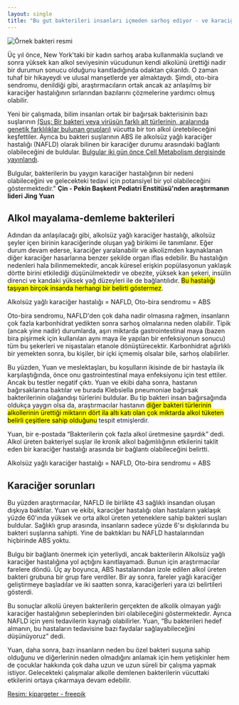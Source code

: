 ```yaml
---
layout: single
title: "Bu gut bakterileri insanları içmeden sarhoş ediyor - ve karaciğer hastalığına neden oluyor"
---
```

![Örnek bakteri resmi](https://image.freepik.com/free-photo/3d-medical-background-with-virus-cells-dna-strand_1048-8470.jpg)


Üç yıl önce, New York'taki bir kadın sarhoş araba kullanmakla suçlandı ve sonra yüksek kan alkol seviyesinin vücudunun kendi alkolünü ürettiği nadir bir durumun sonucu olduğunu kanıtladığında odaktan çıkarıldı. O zaman tuhaf bir hikayeydi ve ulusal manşetlerde yer almaktaydı. Şimdi, oto-bira sendromu, denildiği gibi, araştırmacıların ortak ancak az anlaşılmış bir karaciğer hastalığının sırlarından bazılarını çözmelerine yardımcı olmuş olabilir.

Yeni bir çalışmada, bilim insanları ortak bir bağırsak bakterisinin bazı suşlarının [(Suş: Bir bakteri veya virüsün farklı alt türlerinin, aralarında genetik farklılıklar bulunan grupları)](https://tr.wiktionary.org/wiki/su%C5%9F) vücutta bir ton alkol üretebileceğini keşfettiler. Ayrıca bu bakteri suşlarının ABS ile alkolsüz yağlı karaciğer hastalığı (NAFLD) olarak bilinen bir karaciğer durumu arasındaki bağlantı olabileceğini de buldular. [Bulgular iki gün önce Cell Metabolism dergisinde yayınlandı](https://www.cell.com/cell-metabolism/fulltext/S1550-4131(19)30447-4).

<p class="notice">Bulgular, bakterilerin bu yaygın karaciğer hastalığının bir nedeni olabileceğini ve gelecekteki tedavi için potansiyel bir yol olabileceğini göstermektedir." <strong>Çin - Pekin Başkent Pediatri Enstitüsü'nden araştırmanın lideri Jing Yuan</strong></p>

Alkol mayalama-demleme bakterileri
-
Adından da anlaşılacağı gibi, alkolsüz yağlı karaciğer hastalığı, alkolsüz şeyler içen birinin karaciğerinde oluşan yağ birikimi ile tanımlanır. Eğer durum devam ederse, karaciğer yaralanabilir ve alkolizmden kaynaklanan diğer karaciğer hasarlarına benzer şekilde organ iflas edebilir. Bu hastalığın nedenleri hala bilinmemektedir, ancak küresel erişkin popülasyonun yaklaşık dörtte birini etkilediği düşünülmektedir ve obezite, yüksek kan şekeri, insülin direnci ve kandaki yüksek yağ düzeyleri ile de bağlantılıdır. <mark>Bu hastalığı taşıyan birçok insanda herhangi bir belirti göstermez</mark>.

<script async src="//pagead2.googlesyndication.com/pagead/js/adsbygoogle.js"></script>
<ins class="adsbygoogle"
     style="display:block; text-align:center;"
     data-ad-layout="in-article"
     data-ad-format="fluid"
     data-ad-client="ca-pub-7868661326160958"
     data-ad-slot="3072558811"></ins>
<script>
     (adsbygoogle = window.adsbygoogle || []).push({});
</script>

<p class="notice--warning">Alkolsüz yağlı karaciğer hastalığı = NAFLD, Oto-bira sendromu = ABS</p>

Oto-bira sendromu, NAFLD'den çok daha nadir olmasına rağmen, insanların çok fazla karbonhidrat yedikten sonra sarhoş olmalarına neden olabilir. Tipik (ancak yine nadir) durumlarda, aşırı miktarda gastrointestinal maya (bazen bira pişirmek için kullanılan aynı maya ile yapılan bir enfeksiyonun sonucu) tüm bu şekerleri ve nişastaları etanole dönüştürecektir. Karbonhidrat ağırlıklı bir yemekten sonra, bu kişiler, bir içki içmemiş olsalar bile, sarhoş olabilirler.

Bu yüzden, Yuan ve meslektaşları, bu koşulların ikisinde de bir hastayla ilk karşılaştığında, önce onu gastrointestinal maya enfeksiyonu için test ettiler. Ancak bu testler negatif çıktı. Yuan ve ekibi daha sonra, hastanın bağırsaklarına baktılar ve burada Klebsiella pneumoniae bağırsak bakterilerinin olağandışı türlerini buldular. Bu tip bakteri insan bağırsağında oldukça yaygın olsa da, araştırmacılar hastanın <mark>diğer bakteri türlerinin alkollerinin ürettiği miktarın dört ila altı katı olan çok miktarda alkol tüketen belirli çeşitlere sahip olduğunu</mark> tespit etmişlerdir.

Yuan, bir e-postada “Bakterilerin çok fazla alkol üretmesine şaşırdık” dedi. Alkol üreten bakteriyel suşlar ile kronik alkol bağımlılığının etkilerini taklit eden bir karaciğer hastalığı arasında bir bağlantı olabileceğini belirtti.

<script async src="//pagead2.googlesyndication.com/pagead/js/adsbygoogle.js"></script>
<ins class="adsbygoogle"
     style="display:block; text-align:center;"
     data-ad-layout="in-article"
     data-ad-format="fluid"
     data-ad-client="ca-pub-7868661326160958"
     data-ad-slot="3072558811"></ins>
<script>
     (adsbygoogle = window.adsbygoogle || []).push({});
</script>

<p class="notice--warning">Alkolsüz yağlı karaciğer hastalığı = NAFLD, Oto-bira sendromu = ABS</p>

Karaciğer sorunları
-
Bu yüzden araştırmacılar, NAFLD ile birlikte 43 sağlıklı insandan oluşan dışkıya baktılar. Yuan ve ekibi, karaciğer hastalığı olan hastaların yaklaşık yüzde 60'ında yüksek ve orta alkol üreten yeteneklere sahip bakteri suşları buldular. Sağlıklı grup arasında, insanların sadece yüzde 6'sı dışkılarında bu bakteri suşlarına sahipti. Yine de baktıkları bu NAFLD hastalarından hiçbirinde ABS yoktu.

Bulgu bir bağlantı önermek için yeterliydi, ancak bakterilerin Alkolsüz yağlı karaciğer hastalığına yol açtığını kanıtlayamadı. Bunun için araştırmacılar farelere döndü. Üç ay boyunca, ABS hastalarından izole edilen alkol üreten bakteri grubuna bir grup fare verdiler. Bir ay sonra, fareler yağlı karaciğer geliştirmeye başladılar ve iki saatten sonra, karaciğerleri yara izi belirtileri gösterdi.

Bu sonuçlar alkolü üreyen bakterilerin gerçekten de alkolik olmayan yağlı karaciğer hastalığının sebeplerinden biri olabileceğini göstermektedir. Ayrıca NAFLD için yeni tedavilerin kaynağı olabilirler. Yuan, “Bu bakterileri hedef almanın, bu hastaların tedavisine bazı faydalar sağlayabileceğini düşünüyoruz” dedi.

Yuan, daha sonra, bazı insanların neden bu özel bakteri suşuna sahip olduğunu ve diğerlerinin neden olmadığını anlamak için hem yetişkinler hem de çocuklar hakkında çok daha uzun ve uzun süreli bir çalışma yapmak istiyor. Gelecekteki çalışmalar alkolle demlenen bakterilerin vücuttaki etkilerini ortaya çıkarmaya devam edebilir.

<a href="https://www.freepik.com/free-photos-vectors/background">Resim: kjpargeter - freepik</a>
